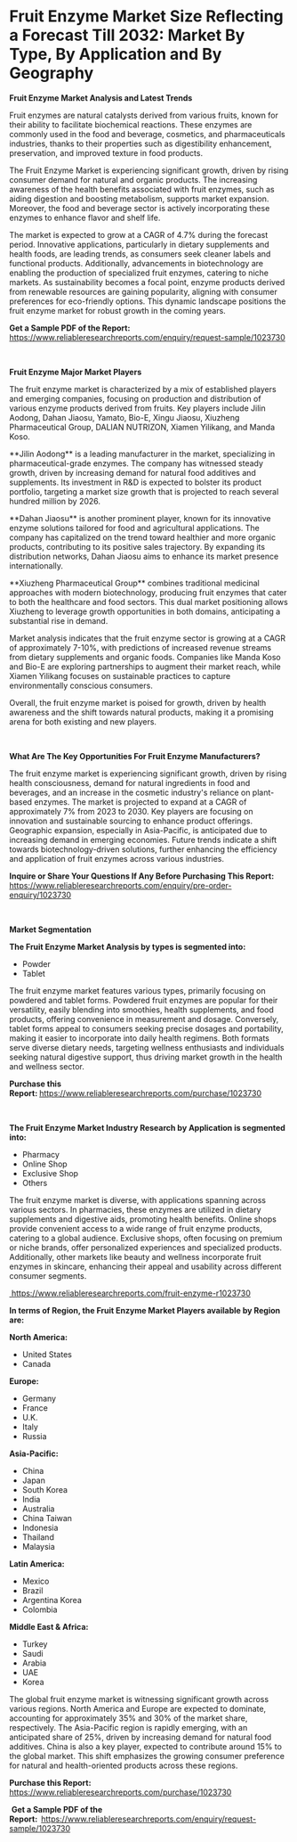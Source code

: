 <p><h1>Fruit Enzyme Market Size Reflecting a Forecast Till 2032: Market By Type, By Application and By Geography</h1></p><p><strong>Fruit Enzyme Market Analysis and Latest Trends</strong></p>
<p><p>Fruit enzymes are natural catalysts derived from various fruits, known for their ability to facilitate biochemical reactions. These enzymes are commonly used in the food and beverage, cosmetics, and pharmaceuticals industries, thanks to their properties such as digestibility enhancement, preservation, and improved texture in food products.</p><p>The Fruit Enzyme Market is experiencing significant growth, driven by rising consumer demand for natural and organic products. The increasing awareness of the health benefits associated with fruit enzymes, such as aiding digestion and boosting metabolism, supports market expansion. Moreover, the food and beverage sector is actively incorporating these enzymes to enhance flavor and shelf life.</p><p>The market is expected to grow at a CAGR of 4.7% during the forecast period. Innovative applications, particularly in dietary supplements and health foods, are leading trends, as consumers seek cleaner labels and functional products. Additionally, advancements in biotechnology are enabling the production of specialized fruit enzymes, catering to niche markets. As sustainability becomes a focal point, enzyme products derived from renewable resources are gaining popularity, aligning with consumer preferences for eco-friendly options. This dynamic landscape positions the fruit enzyme market for robust growth in the coming years.</p></p>
<p><strong>Get a Sample PDF of the Report:&nbsp;</strong> <a href="https://www.reliableresearchreports.com/enquiry/request-sample/1023730?utm_campaign=3032&utm_medium=2&utm_source=Github&utm_content=ia&utm_term=16042025&utm_id=fruit-enzyme">https://www.reliableresearchreports.com/enquiry/request-sample/1023730</a></p>
<p>&nbsp;</p>
<p><strong>Fruit Enzyme Major Market Players</strong></p>
<p><p>The fruit enzyme market is characterized by a mix of established players and emerging companies, focusing on production and distribution of various enzyme products derived from fruits. Key players include Jilin Aodong, Dahan Jiaosu, Yamato, Bio-E, Xingu Jiaosu, Xiuzheng Pharmaceutical Group, DALIAN NUTRIZON, Xiamen Yilikang, and Manda Koso.</p><p>**Jilin Aodong** is a leading manufacturer in the market, specializing in pharmaceutical-grade enzymes. The company has witnessed steady growth, driven by increasing demand for natural food additives and supplements. Its investment in R&D is expected to bolster its product portfolio, targeting a market size growth that is projected to reach several hundred million by 2026.</p><p>**Dahan Jiaosu** is another prominent player, known for its innovative enzyme solutions tailored for food and agricultural applications. The company has capitalized on the trend toward healthier and more organic products, contributing to its positive sales trajectory. By expanding its distribution networks, Dahan Jiaosu aims to enhance its market presence internationally.</p><p>**Xiuzheng Pharmaceutical Group** combines traditional medicinal approaches with modern biotechnology, producing fruit enzymes that cater to both the healthcare and food sectors. This dual market positioning allows Xiuzheng to leverage growth opportunities in both domains, anticipating a substantial rise in demand.</p><p>Market analysis indicates that the fruit enzyme sector is growing at a CAGR of approximately 7-10%, with predictions of increased revenue streams from dietary supplements and organic foods. Companies like Manda Koso and Bio-E are exploring partnerships to augment their market reach, while Xiamen Yilikang focuses on sustainable practices to capture environmentally conscious consumers.</p><p>Overall, the fruit enzyme market is poised for growth, driven by health awareness and the shift towards natural products, making it a promising arena for both existing and new players.</p></p>
<p>&nbsp;</p>
<p><strong>What Are The Key Opportunities For Fruit Enzyme Manufacturers?</strong></p>
<p><p>The fruit enzyme market is experiencing significant growth, driven by rising health consciousness, demand for natural ingredients in food and beverages, and an increase in the cosmetic industry's reliance on plant-based enzymes. The market is projected to expand at a CAGR of approximately 7% from 2023 to 2030. Key players are focusing on innovation and sustainable sourcing to enhance product offerings. Geographic expansion, especially in Asia-Pacific, is anticipated due to increasing demand in emerging economies. Future trends indicate a shift towards biotechnology-driven solutions, further enhancing the efficiency and application of fruit enzymes across various industries.</p></p>
<p><strong>Inquire or Share Your Questions If Any Before Purchasing This Report:</strong> <a href="https://www.reliableresearchreports.com/enquiry/pre-order-enquiry/1023730?utm_campaign=3032&utm_medium=2&utm_source=Github&utm_content=ia&utm_term=16042025&utm_id=fruit-enzyme">https://www.reliableresearchreports.com/enquiry/pre-order-enquiry/1023730</a></p>
<p>&nbsp;</p>
<p><strong>Market Segmentation</strong></p>
<p><strong>The Fruit Enzyme Market Analysis by types is segmented into:</strong></p>
<p><ul><li>Powder</li><li>Tablet</li></ul></p>
<p><p>The fruit enzyme market features various types, primarily focusing on powdered and tablet forms. Powdered fruit enzymes are popular for their versatility, easily blending into smoothies, health supplements, and food products, offering convenience in measurement and dosage. Conversely, tablet forms appeal to consumers seeking precise dosages and portability, making it easier to incorporate into daily health regimens. Both formats serve diverse dietary needs, targeting wellness enthusiasts and individuals seeking natural digestive support, thus driving market growth in the health and wellness sector.</p></p>
<p><strong>Purchase this Report:&nbsp;</strong><a href="https://www.reliableresearchreports.com/purchase/1023730?utm_campaign=3032&utm_medium=2&utm_source=Github&utm_content=ia&utm_term=16042025&utm_id=fruit-enzyme">https://www.reliableresearchreports.com/purchase/1023730</a></p>
<p>&nbsp;</p>
<p><strong>The Fruit Enzyme Market Industry Research by Application is segmented into:</strong></p>
<p><ul><li>Pharmacy</li><li>Online Shop</li><li>Exclusive Shop</li><li>Others</li></ul></p>
<p><p>The fruit enzyme market is diverse, with applications spanning across various sectors. In pharmacies, these enzymes are utilized in dietary supplements and digestive aids, promoting health benefits. Online shops provide convenient access to a wide range of fruit enzyme products, catering to a global audience. Exclusive shops, often focusing on premium or niche brands, offer personalized experiences and specialized products. Additionally, other markets like beauty and wellness incorporate fruit enzymes in skincare, enhancing their appeal and usability across different consumer segments.</p></p>
<p><a href="https://www.reliableresearchreports.com/fruit-enzyme-r1023730?utm_campaign=3032&utm_medium=2&utm_source=Github&utm_content=ia&utm_term=16042025&utm_id=fruit-enzyme">&nbsp;https://www.reliableresearchreports.com/fruit-enzyme-r1023730</a></p>
<p><strong>In terms of Region, the Fruit Enzyme Market Players available by Region are:</strong></p>
<p>
    <p> <strong> North America: </strong>
        <ul>
            <li>United States</li>
            <li>Canada</li>
        </ul>
        </p> 
    <p> <strong> Europe: </strong>
        <ul>
            <li>Germany</li>
            <li>France</li>
            <li>U.K.</li>
            <li>Italy</li>
            <li>Russia</li>
        </ul>
        </p> 
    <p> <strong> Asia-Pacific: </strong>
        <ul>
            <li>China</li>
            <li>Japan</li>
            <li>South Korea</li>
            <li>India</li>
            <li>Australia</li>
            <li>China Taiwan</li>
            <li>Indonesia</li>
            <li>Thailand</li>
            <li>Malaysia</li>
        </ul>
        </p> 
    <p> <strong> Latin America: </strong>
        <ul>
            <li>Mexico</li>
            <li>Brazil</li>
            <li>Argentina Korea</li>
            <li>Colombia</li>
        </ul>
        </p> 
    <p> <strong> Middle East & Africa: </strong>
        <ul>
            <li>Turkey</li>
            <li>Saudi</li>
            <li>Arabia</li>
            <li>UAE</li>
            <li>Korea</li>
        </ul>
    </p>
    </p>
<p><p>The global fruit enzyme market is witnessing significant growth across various regions. North America and Europe are expected to dominate, accounting for approximately 35% and 30% of the market share, respectively. The Asia-Pacific region is rapidly emerging, with an anticipated share of 25%, driven by increasing demand for natural food additives. China is also a key player, expected to contribute around 15% to the global market. This shift emphasizes the growing consumer preference for natural and health-oriented products across these regions.</p></p>
<p><strong>Purchase this Report: </strong><a href="https://www.reliableresearchreports.com/purchase/1023730?utm_campaign=3032&utm_medium=2&utm_source=Github&utm_content=ia&utm_term=16042025&utm_id=fruit-enzyme">https://www.reliableresearchreports.com/purchase/1023730</a></p>
<p>&nbsp;<strong>Get a Sample PDF of the Report:&nbsp;&nbsp;</strong><a href="https://www.reliableresearchreports.com/enquiry/request-sample/1023730?utm_campaign=3032&utm_medium=2&utm_source=Github&utm_content=ia&utm_term=16042025&utm_id=fruit-enzyme">https://www.reliableresearchreports.com/enquiry/request-sample/1023730</a></p>
<p><strong></strong></p>
<p><p></p><p></p><p></p></p>